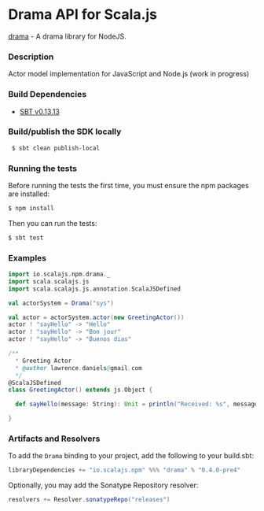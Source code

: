Drama API for Scala.js
================================
[drama](https://www.npmjs.com/package/drama) - A drama library for NodeJS.

### Description

Actor model implementation for JavaScript and Node.js (work in progress)

### Build Dependencies

* [SBT v0.13.13](http://www.scala-sbt.org/download.html)

### Build/publish the SDK locally

```bash
 $ sbt clean publish-local
```

### Running the tests

Before running the tests the first time, you must ensure the npm packages are installed:

```bash
$ npm install
```

Then you can run the tests:

```bash
$ sbt test
```

### Examples

```scala
import io.scalajs.npm.drama._
import scala.scalajs.js
import scala.scalajs.js.annotation.ScalaJSDefined

val actorSystem = Drama("sys")

val actor = actorSystem.actor(new GreetingActor())
actor ! "sayHello" -> "Hello"
actor ! "sayHello" -> "Bon jour"
actor ! "sayHello" -> "Buenos dias"

/**
  * Greeting Actor
  * @author lawrence.daniels@gmail.com
  */
@ScalaJSDefined
class GreetingActor() extends js.Object {

  def sayHello(message: String): Unit = println("Received: %s", message)

}
```

### Artifacts and Resolvers

To add the `Drama` binding to your project, add the following to your build.sbt:  

```sbt
libraryDependencies += "io.scalajs.npm" %%% "drama" % "0.4.0-pre4"
```

Optionally, you may add the Sonatype Repository resolver:

```sbt   
resolvers += Resolver.sonatypeRepo("releases") 
```